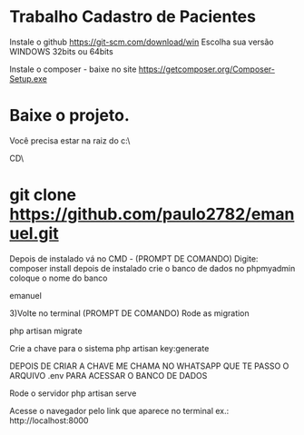# Trabalho Cadastro de Pacientes
Instale o github 
https://git-scm.com/download/win
Escolha sua versão WINDOWS 32bits ou 64bits

Instale o composer - baixe no site https://getcomposer.org/Composer-Setup.exe

# Baixe o projeto.

Você precisa estar na raiz do c:\ 

CD\ 
# git clone https://github.com/paulo2782/emanuel.git

Depois de instalado vá no CMD - (PROMPT DE COMANDO) Digite: composer install
depois de instalado crie o banco de dados no phpmyadmin coloque o nome do banco

emanuel

3)Volte no terminal (PROMPT DE COMANDO) Rode as migration

php artisan migrate

Crie a chave para o sistema
php artisan key:generate

DEPOIS DE CRIAR A CHAVE ME CHAMA NO WHATSAPP QUE TE PASSO O ARQUIVO .env PARA ACESSAR O BANCO DE DADOS

Rode o servidor
php artisan serve

Acesse o navegador pelo link que aparece no terminal
ex.: http://localhost:8000



